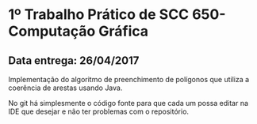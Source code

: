 # 1º Trabalho Prático de SCC 650- Computação Gráfica

## Data entrega: 26/04/2017

Implementação do algoritmo de preenchimento de polígonos que utiliza a coerência  de arestas usando Java.

No git há simplesmente o código fonte para que cada um possa editar na IDE que desejar e não ter problemas com o repositório. 

